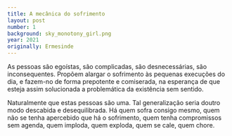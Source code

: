 ```yaml
---
title: A mecânica do sofrimento
layout: post
number: 1
background: sky_monotony_girl.png
year: 2021
originally: Ermesinde
---
```


As pessoas são egoístas, são complicadas, são desnecessárias, são inconsequentes. Propõem alargar o sofrimento às pequenas execuções do dia, e fazem-no de forma prepotente e comiserada, na esperança de que esteja assim solucionada a problemática da existência sem sentido.

Naturalmente que estas pessoas são uma. Tal generalização seria doutro modo descabida e desequilibrada. Há quem sofra consigo mesmo, quem não se tenha apercebido que há o sofrimento, quem tenha compromissos sem agenda, quem imploda, quem exploda, quem se cale, quem chore.